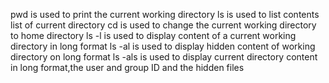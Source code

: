 pwd is used to print the current working directory
ls is used to list contents list of current directory
cd is used to change the current working directory to home directory
ls -l is used to display content of a current working directory in long format
ls -al is used to display hidden content of working directory on long format
ls -als is used to display current directory content in long format,the user and group ID and the hidden files
